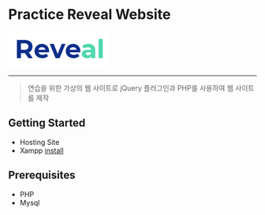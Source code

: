 # Practice Reveal Website

![reveal 로고.PNG](./img/reveal_logo.png)

---

> 연습을 위한 가상의 웹 사이트로 jQuery 플러그인과 PHP를 사용하여 웹 사이트를 제작
> 

## Getting Started

- Hosting Site
- Xampp [install](https://www.apachefriends.org/index.html)

## Prerequisites

- PHP
- Mysql
